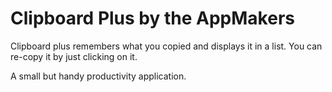 # Clipboard Plus by the AppMakers

Clipboard plus remembers what you copied and displays it in a list. You can re-copy it by just clicking on it.

A small but handy productivity application.